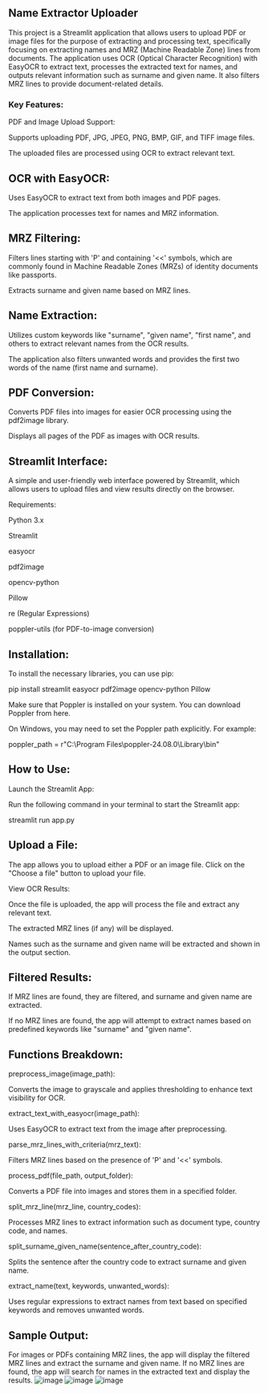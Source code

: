 ## Name Extractor Uploader

This project is a Streamlit application that allows users to upload PDF or image files for the purpose of extracting and processing text, specifically focusing on extracting names and MRZ (Machine Readable Zone) lines from documents. The application uses OCR (Optical Character Recognition) with EasyOCR to extract text, processes the extracted text for names, and outputs relevant information such as surname and given name. It also filters MRZ lines to provide document-related details.


### Key Features:

PDF and Image Upload Support:

Supports uploading PDF, JPG, JPEG, PNG, BMP, GIF, and TIFF image files.

The uploaded files are processed using OCR to extract relevant text.

## OCR with EasyOCR:

Uses EasyOCR to extract text from both images and PDF pages.

The application processes text for names and MRZ information.

## MRZ Filtering:

Filters lines starting with 'P' and containing '<<' symbols, which are commonly found in Machine Readable Zones (MRZs) of identity documents like passports.

Extracts surname and given name based on MRZ lines.

## Name Extraction:

Utilizes custom keywords like "surname", "given name", "first name", and others to extract relevant names from the OCR results.

The application also filters unwanted words and provides the first two words of the name (first name and surname).

## PDF Conversion:

Converts PDF files into images for easier OCR processing using the pdf2image library.

Displays all pages of the PDF as images with OCR results.

## Streamlit Interface:

A simple and user-friendly web interface powered by Streamlit, which allows users to upload files and view results directly on the browser.

Requirements:

Python 3.x

Streamlit

easyocr

pdf2image

opencv-python

Pillow

re (Regular Expressions)

poppler-utils (for PDF-to-image conversion)

## Installation:

To install the necessary libraries, you can use pip:


pip install streamlit easyocr pdf2image opencv-python Pillow

Make sure that Poppler is installed on your system. You can download Poppler from here.

On Windows, you may need to set the Poppler path explicitly. For example:


poppler_path = r"C:\Program Files\poppler-24.08.0\Library\bin"

## How to Use:

Launch the Streamlit App:

Run the following command in your terminal to start the Streamlit app:

streamlit run app.py

## Upload a File:

The app allows you to upload either a PDF or an image file. Click on the "Choose a file" button to upload your file.

View OCR Results:

Once the file is uploaded, the app will process the file and extract any relevant text.

The extracted MRZ lines (if any) will be displayed.

Names such as the surname and given name will be extracted and shown in the output section.

## Filtered Results:

If MRZ lines are found, they are filtered, and surname and given name are extracted.

If no MRZ lines are found, the app will attempt to extract names based on predefined keywords like "surname" and "given name".

## Functions Breakdown:

preprocess_image(image_path):

Converts the image to grayscale and applies thresholding to enhance text visibility for OCR.

extract_text_with_easyocr(image_path):

Uses EasyOCR to extract text from the image after preprocessing.

parse_mrz_lines_with_criteria(mrz_text):

Filters MRZ lines based on the presence of 'P' and '<<' symbols.

process_pdf(file_path, output_folder):

Converts a PDF file into images and stores them in a specified folder.

split_mrz_line(mrz_line, country_codes):

Processes MRZ lines to extract information such as document type, country code, and names.

split_surname_given_name(sentence_after_country_code):

Splits the sentence after the country code to extract surname and given name.

extract_name(text, keywords, unwanted_words):

Uses regular expressions to extract names from text based on specified keywords and removes unwanted words.

## Sample Output:
For images or PDFs containing MRZ lines, the app will display the filtered MRZ lines and extract the surname and given name.
If no MRZ lines are found, the app will search for names in the extracted text and display the results.
![image](https://github.com/user-attachments/assets/45f8e183-98da-402b-93ee-6f8fc5f916e8)
![image](https://github.com/user-attachments/assets/5545d426-90b0-4924-98b8-9a6a92ce02c0)
![image](https://github.com/user-attachments/assets/75a86337-7bce-445e-a202-9e23301b6def)


